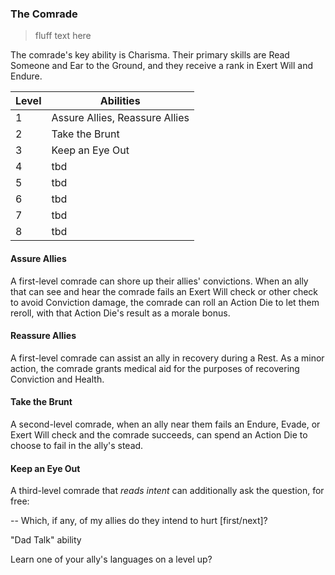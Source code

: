 ### The Comrade

> fluff text here

The comrade's key ability is Charisma. Their primary skills are Read Someone and Ear to the Ground, and they receive a rank in Exert Will and Endure.

| Level | Abilities |
| ----- | --------- |
| 1 | Assure Allies, Reassure Allies |
| 2 | Take the Brunt |
| 3 | Keep an Eye Out |
| 4 | tbd |
| 5 | tbd |
| 6 | tbd |
| 7 | tbd |
| 8 | tbd |

#### Assure Allies
A first-level comrade can shore up their allies' convictions. When an ally that can see and hear the comrade fails an Exert Will check or other check to avoid Conviction damage, the comrade can roll an Action Die to let them reroll, with that Action Die's result as a morale bonus.

#### Reassure Allies
A first-level comrade can assist an ally in recovery during a Rest. As a minor action, the comrade grants medical aid for the purposes of recovering Conviction and Health.

#### Take the Brunt
A second-level comrade, when an ally near them fails an Endure, Evade, or Exert Will check and the comrade succeeds, can spend an Action Die to choose to fail in the ally's stead.

#### Keep an Eye Out
A third-level comrade that _reads intent_ can additionally ask the question, for free:

-- Which, if any, of my allies do they intend to hurt [first/next]?


"Dad Talk" ability

Learn one of your ally's languages on a level up?
